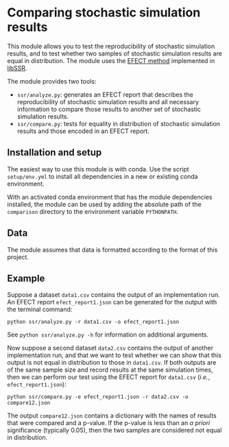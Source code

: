 # Comparing stochastic simulation results

This module allows you to test the reproducibility of stochastic simulation results, and to test 
whether two samples of stochastic simulation results are equal in distribution. 
The module uses the [EFECT method](https://arxiv.org/abs/2406.16820) implemented 
in [libSSR](https://github.com/tjsego/libSSR). 

The module provides two tools: 
* `ssr/analyze.py`: generates an EFECT report that describes the reproducibility of stochastic simulation 
results and all necessary information to compare those results to another set of stochastic simulation results.
* `ssr/compare.py`: tests for equality in distribution of stochastic simulation results and those encoded in an EFECT 
report. 

## Installation and setup

The easiest way to use this module is with conda. 
Use the script `setup/env.yml` to install all dependencies in a new or existing conda environment. 

With an activated conda environment that has the module dependencies installed, the module can be 
used by adding the absolute path of the `comparison` directory to the environment variable `PYTHONPATH`.

## Data

The module assumes that data is formatted according to the format of this project. 

## Example

Suppose a dataset `data1.csv` contains the output of an implementation run. 
An EFECT report `efect_report1.json` can be generated for the output with the terminal command:

```commandline
python ssr/analyze.py -r data1.csv -o efect_report1.json
```

See `python ssr/analyze.py -h` for information on additional arguments. 

Now suppose a second dataset `data2.csv` contains the output of another implementation run, and that 
we want to test whether we can show that this output is not equal in distribution to those in `data1.csv`. 
If both outputs are of the same sample size and record results at the same simulation times, then we can 
perform our test using the EFECT report for `data1.csv` (*i.e.*, `efect_report1.json`):

```commandline
python ssr/compare.py -e efect_report1.json -r data2.csv -o compare12.json
```

The output `compare12.json` contains a dictionary with the names of results that were compared and a 
p-value. If the p-value is less than an *a priori* significance (typically 0.05), then the two 
samples are considered not equal in distribution. 
